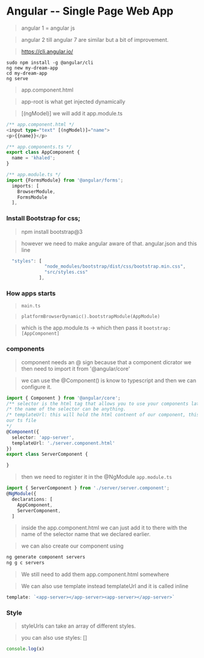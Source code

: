 # Angular  -- Single Page Web App
> angular 1 = angular js

> angular 2 till angular 7 are similar but a bit of improvement.

> https://cli.angular.io/

```
sudo npm install -g @angular/cli
ng new my-dream-app
cd my-dream-app
ng serve
```

> app.component.html

> app-root is what get injected dynamically

> [(ngModel)] we will add it app.module.ts

```ts
/** app.component.html */
<input type="text" [(ngModel)]="name">
<p>{{name}}</p>

/** app.components.ts */
export class AppComponent {
  name = 'khaled';
}

/** app.module.ts */
import {FormsModule} from '@angular/forms';
  imports: [
    BrowserModule,
    FormsModule
  ],
```

### Install Bootstrap for css;

> npm install bootstrap@3

> however we need to make angular aware of that. angular.json and this line

```ts
  "styles": [
              "node_modules/bootstrap/dist/css/bootstrap.min.css",
              "src/styles.css"
            ],
 ```

### How apps starts

> `main.ts`

> `platformBrowserDynamic().bootstrapModule(AppModule)`

> which is the app.module.ts -> which then pass it   `bootstrap: [AppComponent]`

### components

> component needs an @ sign because that a component dicrator we then need to import it from '@angular/core'

> we can use the @Component() is know to typescript and then we can configure it.



```ts
import { Component } from '@angular/core';
/** selector is the html tag that allows you to use your components later
/* the name of the selector can be anything.
/* templateUrl: this will hold the html contnent of our component, this is in relative to
our ts file
*/
@Component({
  selector: 'app-server',
  templateUrl: './server.component.html'
})
export class ServerComponent {

}
```
> then we need to register it in the @NgModule `app.module.ts`

```ts
import { ServerComponent } from './server/server.component';
@NgModule({
  declarations: [
    AppComponent,
    ServerComponent,
  ]
```
> inside the app.component.html we can just add it to there with the name of the selector name that we declared earlier. <app-server></app-server>

> we can also create our component using

```ts
ng generate component servers
ng g c servers
```

> We still need to add them app.component.html somewhere

> We can also use template instead templateUrl and it is called inline
```ts
template: `<app-server></app-server><app-server></app-server>`
```

### Style

> styleUrls can take an array of different styles.

> you can also use styles: []

```ts
console.log(x)
```
